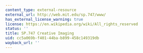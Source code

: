 ```yaml
---
content_type: external-resource
external_url: http://web.mit.edu/sp.747/www/
has_external_license_warning: true
license: https://en.wikipedia.org/wiki/All_rights_reserved
status: ''
title: SP.747 Creative Imaging
uid: cc5a069b-f401-44ba-b899-458c149319db
wayback_url: ''
---
```

